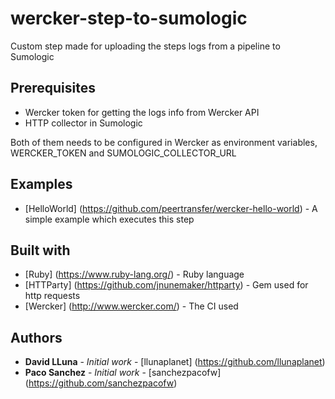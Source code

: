 wercker-step-to-sumologic
==========
Custom step made for uploading the steps logs from a pipeline to Sumologic

## Prerequisites

* Wercker token for getting the logs info from Wercker API
* HTTP collector in Sumologic

Both of them needs to be configured in Wercker as environment variables, WERCKER_TOKEN and SUMOLOGIC_COLLECTOR_URL

## Examples

* [HelloWorld] (https://github.com/peertransfer/wercker-hello-world) - A simple example which executes this step


## Built with

* [Ruby] (https://www.ruby-lang.org/) - Ruby language
* [HTTParty] (https://github.com/jnunemaker/httparty) - Gem used for http requests
* [Wercker] (http://www.wercker.com/) - The CI used

## Authors

* **David LLuna** - *Initial work* - [llunaplanet] (https://github.com/llunaplanet)
* **Paco Sanchez** - *Initial work* - [sanchezpacofw] (https://github.com/sanchezpacofw)
